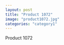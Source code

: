 ```yaml
---
layout: post
title: "Product 1072"
image: "product1072.jpg"
categories: "category1"
---
```

Product 1072
